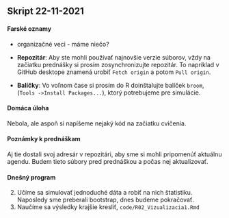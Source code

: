 ## Skript 22-11-2021

#### Farské oznamy

- organizačné veci - máme niečo?

- **Repozitár**: Aby ste mohli používať najnovšie verzie súborov, vždy na začiatku prednášky si prosím zosynchronizujte repozitár. To napríklad v GitHub desktope znamená urobiť `Fetch origin` a potom `Pull origin`.

- **Balíčky**: Vo voľnom čase si prosím do R doinštalujte balíček `broom`, (`Tools ->Install Packages...`), ktorý potrebujeme pre simulácie.

#### Domáca úloha

Nebola, ale aspoň si napíšeme nejaký kód na začiatku cvičenia. 

#### Poznámky k prednáškam

Aj tie dostali svoj adresár v repozitári, aby sme si mohli pripomenúť aktuálnu agendu. Budem tieto súbory pred prednáškou a počas nej aktualizovať.

#### Dnešný program

2. Učíme sa simulovať jednoduché dáta a robiť na nich štatistiku. Naposledy sme preberali bootstrap, dnes budeme pokračovať.
3. Naučíme sa výsledky krajšie kresliť, `code/R02_Vizualizacia1.Rmd`



